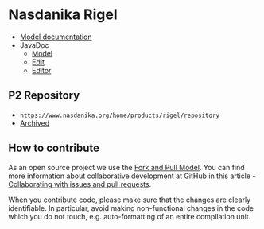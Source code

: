 # Nasdanika Rigel

* [Model documentation](model-doc/index.html)
* JavaDoc
    * [Model](apidocs/model)
    * [Edit](apidocs/edit)
    * [Editor](apidocs/editor)  

## P2 Repository

* ``https://www.nasdanika.org/home/products/rigel/repository``
* [Archived](org.nasdanika.rigel.repository-0.1.0-SNAPSHOT.zip)

## How to contribute

As an open source project we use the [Fork and Pull Model](https://help.github.com/articles/about-collaborative-development-models/).
You can find more information about collaborative development at GitHub in this article - [Collaborating with issues and pull requests](https://help.github.com/categories/collaborating-with-issues-and-pull-requests).

When you contribute code, please make sure that the changes are clearly identifiable. In particular, avoid making non-functional changes in the code which you do not touch, 
e.g. auto-formatting of an entire compilation unit. 

